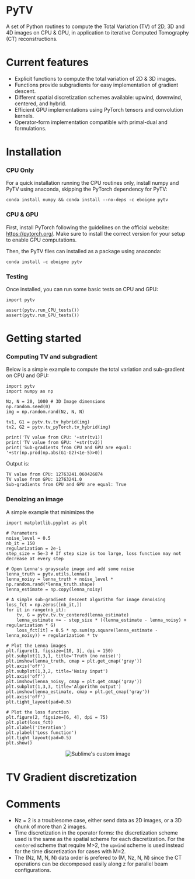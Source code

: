 # PyTV
A set of Python routines to compute the Total Variation (TV) of 2D, 3D and 4D images on CPU & GPU, in application to iterative Computed Tomography (CT) reconstructions.

# Current features

- Explicit functions to compute the total variation of 2D & 3D images.
- Functions provide subgradients for easy implementation of gradient descent.
- Different spatial discretization schemes available: upwind, downwind, centered, and hybrid.
- Efficient GPU implementations using PyTorch tensors and convolution kernels.
- Operator-form implementation compatible with primal-dual and  formulations.

# Installation

### CPU Only

For a quick installation running the CPU routines only, install numpy and PyTV using anaconda, skipping the PyTorch dependency for PyTV:

`conda install numpy && conda install --no-deps -c eboigne pytv`


### CPU & GPU
First, install PyTorch following the guidelines on the official website: https://pytorch.org/. Make sure to install the correct version for your setup to enable GPU computations.  

Then, the PyTV files can installed as a package using anaconda:  

`conda install -c eboigne pytv`

### Testing

Once installed, you can run some basic tests on CPU and GPU:

```
import pytv

assert(pytv.run_CPU_tests())
assert(pytv.run_GPU_tests())
```

# Getting started

### Computing TV and subgradient

Below is a simple example to compute the total variation and sub-gradient on CPU and GPU:

```
import pytv  
import numpy as np

Nz, N = 20, 1000 # 3D Image dimensions
np.random.seed(0)
img = np.random.rand(Nz, N, N)

tv1, G1 = pytv.tv.tv_hybrid(img)
tv2, G2 = pytv.tv_pyTorch.tv_hybrid(img)

print('TV value from CPU: '+str(tv1))
print('TV value from GPU: '+str(tv2))
print('Sub-gradients from CPU and GPU are equal: '+str(np.prod(np.abs(G1-G2)<1e-5)>0))
```

Output is:

```
TV value from CPU: 12763241.060426874
TV value from GPU: 12763241.0
Sub-gradients from CPU and GPU are equal: True
```

### Denoizing an image

A simple example that minimizes the 

```
import matplotlib.pyplot as plt

# Parameters
noise_level = 0.5
nb_it = 150
regularization = 2e-1
step_size = 5e-3 # If step size is too large, loss function may not decrease at every step

# Open Lenna's grayscale image and add some noise
lenna_truth = pytv.utils.lenna() 
lenna_noisy = lenna_truth + noise_level * np.random.rand(*lenna_truth.shape)
lenna_estimate = np.copy(lenna_noisy)

# A simple sub-gradient descent algorithm for image denoising
loss_fct = np.zeros([nb_it,])
for it in range(nb_it): 
    tv, G = pytv.tv.tv_centered(lenna_estimate)
    lenna_estimate += - step_size * ((lenna_estimate - lenna_noisy) + regularization * G)
    loss_fct[it] = 0.5 * np.sum(np.square(lenna_estimate - lenna_noisy)) + regularization * tv

# Plot the Lenna images
plt.figure(1, figsize=[10, 3], dpi = 150)
plt.subplot(1,3,1, title='Truth (no noise)')
plt.imshow(lenna_truth, cmap = plt.get_cmap('gray'))
plt.axis('off')
plt.subplot(1,3,2, title='Noisy input')
plt.axis('off')
plt.imshow(lenna_noisy, cmap = plt.get_cmap('gray'))
plt.subplot(1,3,3, title='Algorithm output')
plt.imshow(lenna_estimate, cmap = plt.get_cmap('gray'))
plt.axis('off')
plt.tight_layout(pad=0.5)

# Plot the loss function
plt.figure(2, figsize=[6, 4], dpi = 75)
plt.plot(loss_fct)
plt.xlabel('Iteration')
plt.ylabel('Loss function')
plt.tight_layout(pad=0.5)
plt.show()
```

[comment]: <> (![plot]&#40;./pytv/media/img_denoising_Lenna.png&#41;)

[comment]: <> (![plot]&#40;./pytv/media/img_denoising_loss_fct.png&#41;)

<p align="center">
  <img src="https://github.com/waldyr/Sublime-Installer/blob/master/sublime_text.png?raw=true" alt="Sublime's custom image"/>
</p>


# TV Gradient discretization


# Comments

- Nz = 2 is a troublesome case, either send data as 2D images, or a 3D chunk of more than 2 images.
- Time discretization in the operator forms: the discretization scheme used is the same as the spatial scheme for each discretization. For the `centered` scheme that require M>2, the `upwind` scheme is used instead for the time discretization for cases with M=2.
- The (Nz, M, N, N) data order is prefered to (M, Nz, N, N) since the CT operations can be decomposed easily along z for parallel beam configurations. 
